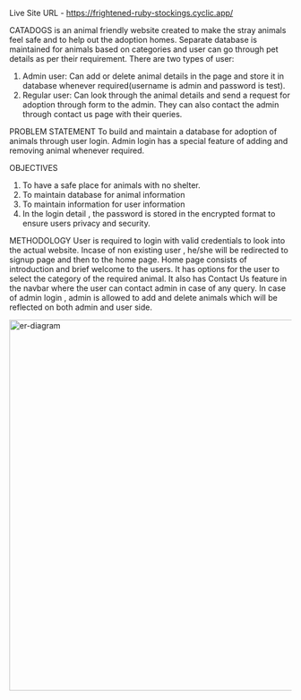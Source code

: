 Live Site URL - https://frightened-ruby-stockings.cyclic.app/

CATADOGS is an animal friendly website created to make the stray animals feel safe and to help out the adoption homes. Separate database is maintained for animals based on categories and user can go through pet details as per their requirement.
There are two types of user:
1. Admin user: Can add or delete animal details in the page and store it in database whenever required(username is admin and password is test).
2. Regular user: Can look through the animal details and send a request for adoption through form to the admin. They can also contact the admin through contact us page with their queries.

PROBLEM STATEMENT
To build and maintain a database for adoption of animals through user login. Admin login has a special feature of adding and removing animal whenever required.

OBJECTIVES
1. To have a safe place for animals with no shelter.
2. To maintain database for animal information
3. To maintain information for user information
4. In the login detail , the password is stored in the encrypted format to ensure users privacy and security.

METHODOLOGY
User is required to login with valid credentials to look into the actual website. Incase of non existing user , he/she will be redirected to signup page and then to the home page. 
Home page consists of introduction and brief welcome to the users. 
It has options for the user to select the category of the required animal.
It also has Contact Us feature in the navbar where the user can contact admin in case of any query.
In case of admin login , admin is allowed to add and delete animals which will be reflected on both admin and user side.


<img width="663" alt="er-diagram" src="https://user-images.githubusercontent.com/105939674/221400147-7f9b1347-2bf9-4e39-9975-1d025403f2e9.png">



